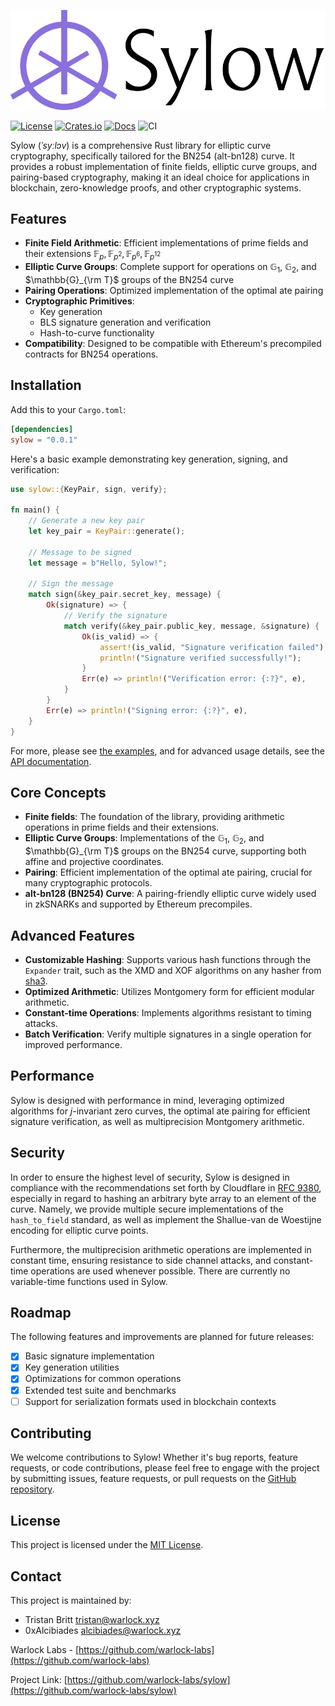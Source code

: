 ![Logo](./sylow.png)

[![License](https://img.shields.io/crates/l/sylow)](https://choosealicense.com/licenses/mit/)
[![Crates.io](https://img.shields.io/crates/v/sylow)](https://crates.io/crates/sylow)
[![Docs](https://img.shields.io/crates/v/sylow?color=blue&label=docs)](https://docs.rs/sylow/)
![CI](https://github.com/warlock-labs/sylow/actions/workflows/CI.yml/badge.svg)

<!-- Generally seems to be pronounced SEE-low at least in American English, and perhaps note that it's being named after Ludwig. -->
Sylow (*ˈsyːlɔv*) is a comprehensive Rust library for elliptic curve cryptography, specifically tailored for the BN254 
(alt-bn128) curve. It provides a robust implementation of finite fields, elliptic curve groups, and pairing-based 
cryptography, making it an ideal choice for applications in blockchain, zero-knowledge proofs, and other cryptographic 
systems.

## Features

- **Finite Field Arithmetic**: Efficient implementations of prime fields and their extensions $\mathbb{F}_{p},
  \mathbb{F}_{p^2}, \mathbb{F}_{p^6}, \mathbb{F}_{p^{12}}$
- **Elliptic Curve Groups**: Complete support for operations on $\mathbb{G}_1$, $\mathbb{G}_2$, and
  $\mathbb{G}_{\rm T}$ groups of the BN254 curve
- **Pairing Operations**: Optimized implementation of the optimal ate pairing
- **Cryptographic Primitives**:
  - Key generation
  - BLS signature generation and verification
  - Hash-to-curve functionality
- **Compatibility**: Designed to be compatible with Ethereum's precompiled contracts for BN254 operations.

## Installation

Add this to your `Cargo.toml`:

```toml
[dependencies]
sylow = "0.0.1"
```

Here's a basic example demonstrating key generation, signing, and verification:

```rust
use sylow::{KeyPair, sign, verify};

fn main() {
    // Generate a new key pair
    let key_pair = KeyPair::generate();

    // Message to be signed
    let message = b"Hello, Sylow!";

    // Sign the message
    match sign(&key_pair.secret_key, message) {
        Ok(signature) => {
            // Verify the signature
            match verify(&key_pair.public_key, message, &signature) {
                Ok(is_valid) => {
                    assert!(is_valid, "Signature verification failed");
                    println!("Signature verified successfully!");
                }
                Err(e) => println!("Verification error: {:?}", e),
            }
        }
        Err(e) => println!("Signing error: {:?}", e),
    }
}
```

For more, please see [the examples](https://github.com/warlock-labs/sylow/tree/main/examples), and for 
advanced usage details, see the [API documentation](https://docs.rs/sylow).

## Core Concepts

- **Finite fields**: The foundation of the library, providing arithmetic operations in prime fields and their extensions.
- **Elliptic Curve Groups**: Implementations of the $\mathbb{G}_ 1$, $\mathbb{G}_  2$, and $\mathbb{G}_{\rm
  T}$ groups on the BN254 curve, supporting both affine and projective coordinates.
- **Pairing**: Efficient implementation of the optimal ate pairing, crucial for many cryptographic protocols.
- **alt-bn128 (BN254) Curve**: A pairing-friendly elliptic curve widely used in zkSNARKs and supported by Ethereum precompiles.

## Advanced Features

- **Customizable Hashing**: Supports various hash functions through the `Expander` trait, such as the XMD and XOF
  algorithms on any hasher from [sha3](https://github.com/RustCrypto/hashes/tree/master/sha3).
- **Optimized Arithmetic**: Utilizes Montgomery form for efficient modular arithmetic.
- **Constant-time Operations**: Implements algorithms resistant to timing attacks.
- **Batch Verification**: Verify multiple signatures in a single operation for improved performance.

## Performance

Sylow is designed with performance in mind, leveraging optimized algorithms for $j$-invariant zero curves, the 
optimal ate pairing for efficient signature verification, as well as multiprecision Montgomery arithmetic.

## Security

In order to ensure the highest level of security, Sylow is designed in compliance with the recommendations set forth 
by Cloudflare in [RFC 9380](https://datatracker.ietf.org/doc/html/rfc9380), especially in regard to hashing an
arbitrary byte array to an element of the curve. Namely, we provide multiple secure implementations of the 
`hash_to_field` standard, as well as implement the Shallue-van de Woestijne encoding for elliptic curve points.

Furthermore, the multiprecision arithmetic operations are implemented in constant time, ensuring resistance to side 
channel attacks, and constant-time operations are used whenever possible. There are currently no variable-time
functions used in Sylow.

## Roadmap

The following features and improvements are planned for future releases:

- [x] Basic signature implementation
- [x] Key generation utilities
- [x] Optimizations for common operations
- [x] Extended test suite and benchmarks
- [ ] Support for serialization formats used in blockchain contexts

## Contributing

We welcome contributions to Sylow! Whether it's bug reports, feature requests, or code contributions, please feel free 
to engage with the project by submitting issues, feature requests, or pull requests on the [GitHub repository](https://github.com/warlock-labs/sylow).

## License

This project is licensed under the [MIT License](https://choosealicense.com/licenses/mit/).

## Contact

This project is maintained by:
- Tristan Britt [tristan@warlock.xyz](mailto:tristan@warlock.xyz)
- 0xAlcibiades [alcibiades@warlock.xyz](mailto:alcibiades@warlock.xyz)

Warlock Labs - [https://github.com/warlock-labs](https://github.com/warlock-labs)

Project Link: [https://github.com/warlock-labs/sylow](https://github.com/warlock-labs/sylow)
